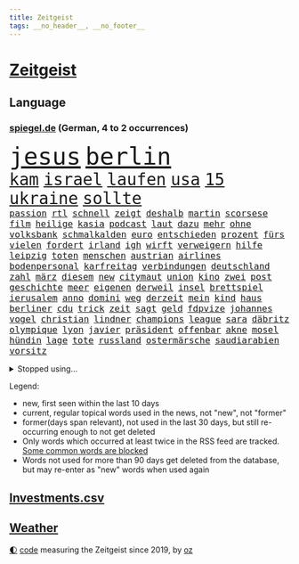 ```yaml
---
title: Zeitgeist
tags: __no_header__, __no_footer__
---
```


# [Zeitgeist](https://oliz.io/zeitgeist/)

## Language

<h3><a href="https://www.spiegel.de" target="_blank">spiegel.de</a> (German, 4 to 2 occurrences)</h3>
<p style="font-family:monospace">
<span style="font-size:32pt"><a href="news_links.html#jesus" class="current">jesus</a></span>
<span style="font-size:32pt"><a href="news_links.html#berlin" class="current">berlin</a></span>
<br>
<span style="font-size:22pt"><a href="news_links.html#kam" class="current">kam</a></span>
<span style="font-size:22pt"><a href="news_links.html#israel" class="current">israel</a></span>
<span style="font-size:22pt"><a href="news_links.html#laufen" class="current">laufen</a></span>
<span style="font-size:22pt"><a href="news_links.html#usa" class="current">usa</a></span>
<span style="font-size:22pt"><a href="news_links.html#15" class="current">15</a></span>
<span style="font-size:22pt"><a href="news_links.html#ukraine" class="current">ukraine</a></span>
<span style="font-size:22pt"><a href="news_links.html#sollte" class="current">sollte</a></span>
<br>
<span style="font-size:12pt"><a href="news_links.html#passion" class="new">passion</a></span>
<span style="font-size:12pt"><a href="news_links.html#rtl" class="current">rtl</a></span>
<span style="font-size:12pt"><a href="news_links.html#schnell" class="current">schnell</a></span>
<span style="font-size:12pt"><a href="news_links.html#zeigt" class="current">zeigt</a></span>
<span style="font-size:12pt"><a href="news_links.html#deshalb" class="current">deshalb</a></span>
<span style="font-size:12pt"><a href="news_links.html#martin" class="current">martin</a></span>
<span style="font-size:12pt"><a href="news_links.html#scorsese" class="current">scorsese</a></span>
<span style="font-size:12pt"><a href="news_links.html#film" class="current">film</a></span>
<span style="font-size:12pt"><a href="news_links.html#heilige" class="current">heilige</a></span>
<span style="font-size:12pt"><a href="news_links.html#kasia" class="current">kasia</a></span>
<span style="font-size:12pt"><a href="news_links.html#podcast" class="current">podcast</a></span>
<span style="font-size:12pt"><a href="news_links.html#laut" class="current">laut</a></span>
<span style="font-size:12pt"><a href="news_links.html#dazu" class="current">dazu</a></span>
<span style="font-size:12pt"><a href="news_links.html#mehr" class="current">mehr</a></span>
<span style="font-size:12pt"><a href="news_links.html#ohne" class="current">ohne</a></span>
<span style="font-size:12pt"><a href="news_links.html#volksbank" class="current">volksbank</a></span>
<span style="font-size:12pt"><a href="news_links.html#schmalkalden" class="current">schmalkalden</a></span>
<span style="font-size:12pt"><a href="news_links.html#euro" class="current">euro</a></span>
<span style="font-size:12pt"><a href="news_links.html#entschieden" class="current">entschieden</a></span>
<span style="font-size:12pt"><a href="news_links.html#prozent" class="current">prozent</a></span>
<span style="font-size:12pt"><a href="news_links.html#fürs" class="current">fürs</a></span>
<span style="font-size:12pt"><a href="news_links.html#vielen" class="current">vielen</a></span>
<span style="font-size:12pt"><a href="news_links.html#fordert" class="current">fordert</a></span>
<span style="font-size:12pt"><a href="news_links.html#irland" class="current">irland</a></span>
<span style="font-size:12pt"><a href="news_links.html#igh" class="current">igh</a></span>
<span style="font-size:12pt"><a href="news_links.html#wirft" class="current">wirft</a></span>
<span style="font-size:12pt"><a href="news_links.html#verweigern" class="new">verweigern</a></span>
<span style="font-size:12pt"><a href="news_links.html#hilfe" class="current">hilfe</a></span>
<span style="font-size:12pt"><a href="news_links.html#leipzig" class="current">leipzig</a></span>
<span style="font-size:12pt"><a href="news_links.html#toten" class="current">toten</a></span>
<span style="font-size:12pt"><a href="news_links.html#menschen" class="current">menschen</a></span>
<span style="font-size:12pt"><a href="news_links.html#austrian" class="new">austrian</a></span>
<span style="font-size:12pt"><a href="news_links.html#airlines" class="current">airlines</a></span>
<span style="font-size:12pt"><a href="news_links.html#bodenpersonal" class="current">bodenpersonal</a></span>
<span style="font-size:12pt"><a href="news_links.html#karfreitag" class="new">karfreitag</a></span>
<span style="font-size:12pt"><a href="news_links.html#verbindungen" class="current">verbindungen</a></span>
<span style="font-size:12pt"><a href="news_links.html#deutschland" class="current">deutschland</a></span>
<span style="font-size:12pt"><a href="news_links.html#zahl" class="current">zahl</a></span>
<span style="font-size:12pt"><a href="news_links.html#märz" class="current">märz</a></span>
<span style="font-size:12pt"><a href="news_links.html#diesem" class="current">diesem</a></span>
<span style="font-size:12pt"><a href="news_links.html#new" class="current">new</a></span>
<span style="font-size:12pt"><a href="news_links.html#citymaut" class="new">citymaut</a></span>
<span style="font-size:12pt"><a href="news_links.html#union" class="current">union</a></span>
<span style="font-size:12pt"><a href="news_links.html#kino" class="current">kino</a></span>
<span style="font-size:12pt"><a href="news_links.html#zwei" class="current">zwei</a></span>
<span style="font-size:12pt"><a href="news_links.html#post" class="current">post</a></span>
<span style="font-size:12pt"><a href="news_links.html#geschichte" class="current">geschichte</a></span>
<span style="font-size:12pt"><a href="news_links.html#meer" class="current">meer</a></span>
<span style="font-size:12pt"><a href="news_links.html#eigenen" class="current">eigenen</a></span>
<span style="font-size:12pt"><a href="news_links.html#derweil" class="current">derweil</a></span>
<span style="font-size:12pt"><a href="news_links.html#insel" class="current">insel</a></span>
<span style="font-size:12pt"><a href="news_links.html#brettspiel" class="current">brettspiel</a></span>
<span style="font-size:12pt"><a href="news_links.html#ierusalem" class="new">ierusalem</a></span>
<span style="font-size:12pt"><a href="news_links.html#anno" class="new">anno</a></span>
<span style="font-size:12pt"><a href="news_links.html#domini" class="new">domini</a></span>
<span style="font-size:12pt"><a href="news_links.html#weg" class="current">weg</a></span>
<span style="font-size:12pt"><a href="news_links.html#derzeit" class="current">derzeit</a></span>
<span style="font-size:12pt"><a href="news_links.html#mein" class="current">mein</a></span>
<span style="font-size:12pt"><a href="news_links.html#kind" class="current">kind</a></span>
<span style="font-size:12pt"><a href="news_links.html#haus" class="current">haus</a></span>
<span style="font-size:12pt"><a href="news_links.html#berliner" class="current">berliner</a></span>
<span style="font-size:12pt"><a href="news_links.html#cdu" class="current">cdu</a></span>
<span style="font-size:12pt"><a href="news_links.html#trick" class="current">trick</a></span>
<span style="font-size:12pt"><a href="news_links.html#zeit" class="current">zeit</a></span>
<span style="font-size:12pt"><a href="news_links.html#sagt" class="current">sagt</a></span>
<span style="font-size:12pt"><a href="news_links.html#geld" class="current">geld</a></span>
<span style="font-size:12pt"><a href="news_links.html#fdpvize" class="current">fdpvize</a></span>
<span style="font-size:12pt"><a href="news_links.html#johannes" class="current">johannes</a></span>
<span style="font-size:12pt"><a href="news_links.html#vogel" class="current">vogel</a></span>
<span style="font-size:12pt"><a href="news_links.html#christian" class="current">christian</a></span>
<span style="font-size:12pt"><a href="news_links.html#lindner" class="current">lindner</a></span>
<span style="font-size:12pt"><a href="news_links.html#champions" class="current">champions</a></span>
<span style="font-size:12pt"><a href="news_links.html#league" class="current">league</a></span>
<span style="font-size:12pt"><a href="news_links.html#sara" class="current">sara</a></span>
<span style="font-size:12pt"><a href="news_links.html#däbritz" class="new">däbritz</a></span>
<span style="font-size:12pt"><a href="news_links.html#olympique" class="new">olympique</a></span>
<span style="font-size:12pt"><a href="news_links.html#lyon" class="current">lyon</a></span>
<span style="font-size:12pt"><a href="news_links.html#javier" class="current">javier</a></span>
<span style="font-size:12pt"><a href="news_links.html#präsident" class="current">präsident</a></span>
<span style="font-size:12pt"><a href="news_links.html#offenbar" class="current">offenbar</a></span>
<span style="font-size:12pt"><a href="news_links.html#akne" class="new">akne</a></span>
<span style="font-size:12pt"><a href="news_links.html#mosel" class="new">mosel</a></span>
<span style="font-size:12pt"><a href="news_links.html#hündin" class="new">hündin</a></span>
<span style="font-size:12pt"><a href="news_links.html#lage" class="current">lage</a></span>
<span style="font-size:12pt"><a href="news_links.html#tote" class="current">tote</a></span>
<span style="font-size:12pt"><a href="news_links.html#russland" class="current">russland</a></span>
<span style="font-size:12pt"><a href="news_links.html#ostermärsche" class="new">ostermärsche</a></span>
<span style="font-size:12pt"><a href="news_links.html#saudiarabien" class="current">saudiarabien</a></span>
<span style="font-size:12pt"><a href="news_links.html#vorsitz" class="current">vorsitz</a></span>
</p>
<details>
<summary>Stopped using...</summary>
<p class="former" style="font-size:12pt">
lisa(1254) beispiel(1253) fliegen(1253) regel(1253) tom(1253) christoph(1252) genannt(1252) generalsekretär(1251) september(1251) tieren(1251) zuge(1251) gedacht(1250) geschickt(1250) nachwuchs(1250) positionen(1250) starke(1250) unabhängige(1250) gereist(1249) musiker(1249) schlagen(1249) verschiedene(1249) bekannten(1248) oben(1248) stellte(1248) zuerst(1248) bahnhof(1247) material(1247) sonne(1247) übergeben(1247) 2016(1246) bayerische(1246) beraten(1246) dachte(1246) gewissen(1246) jahrzehntelang(1246) kochen(1246) versorgt(1246) warnung(1246) weltweiten(1246) anschließend(1245) finanziell(1245) fußballquiz(1245) hieß(1245) klubs(1245) rassistische(1245) sturm(1245) verbietet(1245) vergeblich(1245) zusammenarbeit(1245) abstand(1244) botschaften(1244) gehe(1244) hacker(1244) la(1244) sachsenanhalt(1244) spekuliert(1244) passen(1243) spanischen(1243) starken(1243) walter(1243) belgien(1242) gestoßen(1242) jedenfalls(1242) riesige(1242) trennung(1242) verheerenden(1242) jüngste(1241) oppositionelle(1241) torhüter(1241) vorübergehend(1241) besucher(1240) gegenteil(1240) park(1240) werder(1240) anbieten(1239) gefährlicher(1239) geschossen(1239) konjunktur(1239) volksrepublik(1239) zugelassen(1239) venezuela(1238) vorstellen(1238) freie(1237) leid(1237) schwanger(1237) afghanistan(1236) kontakte(1236) restaurants(1236) senkt(1236) 27(1235) auswirkungen(1235) siegte(1234) tür(1234) hotels(1233) motiv(1233) schnellen(1233) stieg(1233) 600(1232) feld(1232) störung(1232) 1500(1231) geschäftsführer(1230) vorn(1230) einreise(1229) richard(1229) behalten(1228) erfüllt(1228) exporte(1228) matthias(1228) schriftsteller(1228) holocaust(1227) beschlagnahmt(1226) steffen(1226) todesopfer(1226) bremsen(1225) empfängt(1225) sichert(1225) erwischt(1224) trauert(1224) ausgesetzt(1223) ausrüstung(1223) katholischen(1223) syrer(1223) unzufrieden(1223) begrüßt(1219) gouverneur(1219) retter(1218) schaut(1214) schützt(1212) afrikas(1211) bewegt(1204) erhöhung(1202) überfall(1202) zdf(1199) teuren(1197) ausgetragen(1192) abschluss(1186) last(1183) leiter(1162) festgesetzt(1160) anna(1136) ausländischen(1089) felix(1017) spiegelreporter(1013) vorsicht(1005) müll(1000) schwäche(998) sammelt(996) ministerin(989) zerstörte(987) ohnehin(984) zerstörten(943) 700(938) gestern(938) unterdrückung(936) teure(914) gleichen(899) tiger(896) medwedew(892) ruhestand(884) rauswurf(879) stern(876) spezielle(875) energiekrise(874) volksverhetzung(871) ampelparteien(862) methode(854) bekannteste(852) seltene(834) invasion(829) einziger(828) zufall(825) ärztin(824) verschiedenen(821) verabschieden(817) möchten(807) weiten(796) geplatzt(787) gerichte(783) lemke(783) steffi(783) spaltung(780) gekämpft(756) unwetter(755) behauptete(753) fortsetzen(744) gelöst(741) fern(740) empfang(728) eingetroffen(725) gemeint(713) natobeitritt(713) herrschte(702) zusätzlich(694) ufer(691) zentrale(680) ehrt(665) steuerhinterziehung(658) 79(655) kenia(654) ausbauen(648) bedarf(641) nationale(631) ukrainerusslandkrieg(631) unentschieden(629) schließlich(628) setzten(625) dramatische(619) entfernen(615) usrepublikaner(609) zurückhaltung(602) freigabe(599) ähnlichen(597) notruf(585) ron(582) medizin(579) führten(576) hetze(573) 63(564) kündigung(559) schickte(558) lettland(557) kommunikation(555) lula(551) branchen(541) konten(541) stemmen(540) entzieht(534) aviv(531) niederlagen(526) lkwfahrer(525) neymar(525) eineinhalb(522) männliche(513) rechtfertigt(508) prien(507) alice(505) abbruch(503) trümmern(496) nächtlichen(486) straßenblockaden(476) roland(469) abwehr(466) check(462) wechselte(462) regierende(457) ubahn(457) wein(453) fachkräften(452) traut(452) weißes(445) 16jährige(444) abhilfe(444) renommierte(437) kongo(434) ussängerin(430) hinkt(429) forscherteam(426) christdemokraten(421) zeitplan(421) temperatur(419) fortan(412) fatalen(411) chatgpt(410) übers(406) entsprechende(404) gelangt(402) nötigung(401) regierungsvertreter(400) schöner(399) spezies(397) schleswigholsteins(395) bemerkt(394) stein(394) aktive(393) beitritt(393) siedlung(390) usbürger(389) zaun(389) toll(387) trier(387) karin(386) saintgermain(385) überschattet(384) tourist(383) diesjährigen(378) verstoß(378) gedanken(377) zusammenstoß(377) anhand(373) warnte(373) wendepunkt(372) beschädigte(368) hinweg(366) unweit(363) germany(362) kassen(360) parks(360) festgelegt(356) miami(355) pen(354) elbe(352) kollabiert(350) susanne(348) wohnen(348) eingeklemmt(346) parlamentswahlen(346) mordkommission(345) veto(345) bewährung(342) geflüchtet(342) aussterben(339) taiwans(339) linksfraktion(338) schadstoffe(338) astronomie(337) pool(337) brown(336) theorie(336) referendum(335) jim(334) bijan(333) festival(325) härtere(325) trümmerfeld(325) basketballer(323) inter(321) unterschiedlichen(321) kosovo(320) intensivstation(319) rotenburg(314) erging(310) halbjahr(309) buchen(308) meilenstein(307) versehentlich(307) seniorin(304) diebstahl(303) ereignis(302) landesverband(302) landtagswahlen(302) lee(302) schwierigen(302) eingeliefert(301) spdfraktion(301) weidel(301) nötigen(300) umbenennung(300) psychische(295) gewürdigt(291) vergleicht(288) würdigte(288) absurd(283) flugzeugabsturz(283) länderspiel(283) tritte(282) unterschiedliche(282) conference(281) greuther(280) einziehen(278) verzweifelte(276) wümme(273) moschee(272) widerstands(272) drastische(271) kürzungen(270) unfallort(269) brasiliens(268) drohnenaufnahmen(268) umzusetzen(267) wahlbetrug(266) kette(265) thore(263) wiesbaden(263) südukraine(261) iranerin(260) modellen(259) fleck(256) stellenabbau(254) mahnte(251) pass(250) neuschwanstein(249) fotografin(246) beschloss(244) flieger(244) militäroperation(244) klagten(243) zwischenstopp(243) unwahrheiten(242) verteuern(242) mitschüler(240) verbreitung(240) mutmaßliches(238) journalistin(237) nahostkonflikt(237) albert(236) geklettert(236) wattenmeer(235) becken(234) selenskyjs(233) entpuppt(232) nördlich(231) schnäppchen(231) showdown(230) drohender(229) linnemann(228) rechtsextremist(228) gebissen(227) gesellschaften(227) forschern(226) linienbus(224) halter(223) wegovy(223) cdugeneralsekretär(222) nationalspielerinnen(222) bob(220) stritten(220) algerien(216) argentinier(213) beispiellose(213) erahnen(213) innere(213) teuersten(213) abschieben(212) kruse(212) boykott(210) teilzeit(210) akute(209) geschätzt(209) militärjunta(208) abkehr(207) klimaschädliche(207) mary(206) riesiges(204) militärhilfe(203) kandidiert(202) bester(201) negative(201) usschauspielerin(201) interessant(200) israeli(200) überqueren(198) bargeld(197) herrchen(197) mannschaften(197) year(196) erschöpft(195) knacken(195) rechtsextremisten(195) verfolgung(194) usamerikanerin(192) zweitgrößte(192) niedrigeren(191) bürgerinnen(190) ermordeten(190) rekordtief(190) säugling(190) damalige(189) normales(188) rückenschmerzen(188) heimwm(187) phänomen(185) sperrte(185) british(184) umgesetzt(184) bundesligaspiel(183) hansgeorg(183) maaßen(183) neubauten(183) tabellenspitze(182) weltbesten(182) block(181) staatsbürgerschaft(181) hymne(180) auswertung(179) schlechtesten(177) kühne(175) echo(173) haustiere(173) gestaltet(172) gewässern(171) getöteter(170) wagnerbrüder(170) 1994(167) auftritte(167) kimmich(165) magie(165) einzelnen(164) freigestellt(164) krimineller(163) blutige(162) agierten(161) klausmichael(161) kommissionspräsidentin(161) tauchten(161) gerichtshofs(159) verbrennungen(159) geschaffen(158) linkenpolitiker(158) affen(157) trade(157) blinder(156) freiheitsstrafen(156) schenkt(156) schulnoten(156) orlando(154) taxi(154) gedächtnis(153) nervös(153) rekordzahl(152) trucker(152) 85(151) beatles(151) billige(151) beschießen(149) eusanktionen(149) götze(149) mexikos(149) tabellenkeller(146) tagesordnung(146) 24jähriger(145) gerichtsurteil(145) nächte(145) spitzenspiel(145) solarbranche(144) terzić(144) jüngster(143) festlegen(140) flügels(140) kommissarin(140) bangkok(139) erzählungen(139) differenzen(138) jahrelange(137) kundgebung(137) auswärtsspiel(136) propalästinensischen(136) abnehmspritzen(135) kursierten(135) ozempic(135) wagt(134) bisweilen(133) verlusten(133) damaskus(132) gauck(132) ndr(132) ratlos(132) reuter(132) mohammad(131) munter(131) gewölbe(130) vereinbart(130) bundesligapartie(129) darstellungen(129) doha(129) liebäugelt(129) signa(129) tories(129) woods(129) zielgruppe(129) awdijiwka(128) tränengas(128) eingeweiht(127) einschreiten(127) garmischpartenkirchen(127) weltlage(127) geiselhaft(126) konflikten(126) verantwortliche(126) klimafreundliche(125) offenkundig(125) holding(124) kenneth(124) linkenikone(124) santos(124) verwenden(124) wars(124) eintreten(123) zugunsten(123) jobwechsel(122) gestohlene(121) kulturszene(121) neurowissenschaftler(121) rentnerin(121) silva(121) tabelle(121) tochterfirma(120) wegfallen(119) lewandowski(118) elbtower(117) fußballwelt(117) abgezogen(116) ballon(116) gerichten(116) jungtiere(116) kostüme(116) urlauberinnen(116) myanmars(115) kombination(114) 19jährige(112) nordrheinwestfälischen(112) staatlicher(112) virtuelle(112) friedlich(111) influencerin(111) perry(111) ähnlicher(111) 77jährige(110) doppelter(110) marvel(110) barbara(109) saal(109) ampelpartner(108) fußballbundesligist(108) kostenlos(108) magic(108) unfalltod(108) vollständige(108) banner(107) extrainer(106) kriegstüchtig(106) traktoren(106) jacob(105) stünde(105) wunschdenken(105) arbeitsagentur(103) finanzieren(103) freiberg(103) stationieren(103) unterschriften(103) unverhältnismäßig(103) befahrbar(102) dunkeln(102) investorendeal(102) teures(102) auftaktsieg(101) doppelte(101) eier(101) widersprechen(101) dfl(100) erläutert(100) hauswand(100) kurios(100) lake(100) rüstungsgüter(100) beugen(99) zweistaatenlösung(99) 67(98) böden(98) fatal(98) gesetzesänderung(98) getrennte(98) indischen(98) kontrolliert(98) rundfunkbeitrag(98) strände(98) wohngeld(98) alabama(97) gratis(97) heilsam(97) frachtschiff(96) munitionslieferungen(96) skiunfall(96) großstädten(95) staatsstreich(95) 2040(94) lagarde(94) olympiastadion(94) extras(93) verhandlungslösung(93) brandbrief(92) geldmangel(92) abgabe(91) ausgespielt(91) falls(91) maidan(91) palästinensergebiet(91) startversuch(91) suppe(91) verletzend(91) wagens(91) adrian(90) schriftzug(90) wackelt(90) aachen(89) aires(89) audienz(89) aufzugeben(89) buenos(89) chiemsee(89) dominator(89) empfänger(89) familienverhältnissen(89) konsumieren(89) zweck(89) neuschnee(88) orleans(88) po(88) verschlechterung(88) wettbewerbsfähig(88) /(87) berauscht(87) friedensverhandlungen(87) gesponsert(87) klargemacht(87) kulturelle(87) künftiger(87) landtages(87) vergleichsweise(87) wenigsten(87) applaudiert(86) gigabyte(86) knöpft(86) medaille(86) punkterekord(86) sofortmaßnahmen(86) heat(85) knopf(85) kot(85) rekordmeister(85) stürmisch(85) umgebracht(85) gleichgeschlechtliche(84) paare(84) penny(84) verteidigern(84) zeremonie(84) einsparungen(83) preuß(83) rebellen(83) störten(83) trauen(83) bauruinen(82) hochhäuser(82) konkurrenzkampf(82) kriegsschiffe(82) rathaus(82) schädlinge(82) versicherung(82) zerfällt(82) agnes(81) braisazbouchet(81) diktators(81) französinnen(81) horden(81) russin(81) unangefochten(81) ussenders(81) schatz(80) spruch(80) subtile(80) ökosystem(80) 75000(79) bauteile(79) beklaut(79) fortschritte(79) kitsch(79) konzentration(79) raubzug(79) trägerrakete(79) aufstellen(78) aufzuhören(78) dorthin(78) pilze(78) rechenschaft(78) tanzt(78) hannah(77) trauernde(77) unionsfraktion(77) urbanen(77) zuschüsse(77) strafkolonie(76) verteidigungspolitik(76) wachstumspaket(76) amy(75) angeklagten(75) geltend(75) grundgesetz(75) jungfrau(75) lesbische(75) captain(74) entsenden(74) göringeckardt(74) julie(74) machtposition(74) mitspielt(74) unzureichende(74) edin(73) meeresspiegel(73) schwestern(73) versprochene(73) wirtschaftsnachrichten(73) biathleten(72) biathletinnen(72) erhoffen(72) fanausschreitungen(72) kommandozentrale(72) kreta(72) niederbayern(72) bedarfssätze(71) gelindert(71) skigebiete(71) steuervergünstigungen(71) gleichgeschlechtlichen(70) marineeinsatz(70) natogebiet(70) performance(70) tomaten(70) fragwürdigen(69) frontex(69) huthi(69) kolonne(69) palace(69) senats(69) uneingeschränkt(69) auslaufen(68) elternpaar(68) kräftige(68) liege(68) münzen(68) routinier(68) tolerant(68) umut(68) anwendung(67) aufgebraucht(67) konstituiert(67) winzigen(67) agrarsubventionen(66) baumgart(66) dichte(66) diskriminiert(66) erschöpfte(66) hagelt(66) handelsschifffahrt(66) kalkuliertes(66) lachen(66) mauern(66) melanie(66) mögen(66) schlappe(66) tennisbälle(66) vincent(66) vollsperrung(66) csufraktion(65) einkaufen(65) führungskraft(65) normalerweise(65) ostfront(65) unerträglichen(65) öffnete(65) bdipräsident(64) bezeichnete(64) donbass(64) franke(64) göttingen(64) lebendig(64) littler(64) luke(64) misshandlung(64) radio(64) ruby(64) russwurm(64) siegfried(64) umfassendere(64) wellinger(64) 81jährige(63) agrardieselsubvention(63) anationalmannschaft(63) damüls(63) flüchtige(63) spielabbruch(63) werten(63) eignet(62) ermordete(62) fanproteste(62) korallenriff(62) kriegsziel(62) schleppende(62) sechsstelligen(62) frontal(61) hort(61) le(61) sanktionspaket(61) antidiskriminierungsbeauftragte(60) ataman(60) everton(60) ferda(60) gebäudeenergiegesetz(60) mangelnde(60) rekordpreise(60) rüstungsexporte(60) abzufedern(59) erzielen(59) gründet(59) heuschnupfen(59) kochbuchtipps(59) lauert(59) plot(59) rechnungshof(59) exverfassungsschutzpräsidenten(58) gleichgesinnten(58) inschrift(58) kollisionen(58) tierhalter(58) alkoholfrei(57) beifall(57) onlineplattform(57) überfällt(57) bandenkriege(56) eumission(56) politstar(56) präsidentschaftsbewerberin(56) sachschaden(56) zulassen(56) beliefern(55) deutschkolumne(55) erfolgreichen(55) genre(55) herzog(55) traumschiff(55) umliegenden(55) 180(54) carolina(54) leeren(54) verhängten(54) anfrage(53) auswahlverfahren(53) begrenzt(53) bränden(53) knackte(53) unkonventionellen(53) überlebten(53) cavaliers(52) cleveland(52) erzfeind(52) funktionen(52) männliches(52) personalie(52) poppins(52) rangiert(52) safran(52) behinderungen(51) blockadeaktion(51) faul(51) lawine(51) nutze(51) selbstzerlegung(51) angelique(50) babypause(50) elvis(50) juchef(50) kerber(50) michel(50) nelles(50) notausgangstür(50) presley(50) salt(50) unsterblich(50) weltklasse(50) zigaretten(50) heizungen(49) naumann(49) schmuggeln(49) sorgerechtsstreit(49) tirol(49) utah(49) wohnungssuche(49) zukünftigen(49) ausgespäht(48) enttäuschung(47) kanadische(47) machtdemonstration(47) mobile(47) schlachtung(47) wussten(47) olg(46) registrierten(46) uke(46) personalnot(45) verwehrt(45) 33jährige(44) aneinander(44) friedliche(44) kommerzielle(44) kultursenator(44) neujahrsempfang(44) usgeschichte(44) bayerntrainer(43) darsteller(43) donezk(43) einvernehmlichem(43) finanzsenator(43) freistellung(43) hilfskräfte(43) pflegt(43) ergriff(42) girls(42) grenzschutz(42) menschlichem(42) regie(42) südafrikas(42) absetzen(41) asylunterkunft(41) bezweckt(41) eingestuft(41) görlitzer(41) j(41) langfristige(41) ranghohen(41) taiwanischen(41) bundesrechnungshof(40) festivals(40) formiert(40) investigativjournalisten(40) nachgegangen(40) nachkriegszeit(40) schultoilette(40) telefonnummer(40) wüste(40) bestürzt(39) fortführung(39) hitzfeld(39) ottmar(39) schlaflose(39) stiko(39) heulen(38) nordkoreanische(38) treffens(38) charlotte(37) dreharbeiten(37) richtungen(37) rot(37) wohnungsmarkt(37) 13000(36) dfbkapitänin(36) elton(36) endes(36) mitchell(36) reihenweise(36) strategisch(36) agrarprodukte(35) expansionskurs(35) kochbücher(35) rivalin(35) selbstkritik(35) drängte(34) kaufland(34) mitschuld(34) soziales(34) struktur(34) stütze(34) wiegen(34) artilleriemunition(33) jahreswirtschaftsberichts(33) schauspielern(33) verschlingt(33) erobert(32) hindus(32) ländliche(32) platzten(32) prägten(32) usvorwahl(32) weltschmerz(32) wmfinale(32) faire(31) hervorragend(31) krisenjahren(31) mitnehmen(31) sascha(31) umarmung(31) verdrängte(31) werteunion(31) wildbahn(31) aussortiert(30) blockadehaltung(30) femizide(30) fernsehinterview(30) meeresgrund(30) netto(30) schwimmt(30) basel(29) ergattern(29) escvorentscheid(29) genugtuung(29) gitarrist(29) mutzke(29) shapira(29) ungeklärte(29) weltberühmten(29) beharrt(28) bocholt(28) energieversorgung(28) geantwortet(28) inakzeptabel(28) mauer(28) negativ(28) prallen(28) south(28) umgebung(28) unkontrolliert(28) verbrannt(28) vermächtnis(28) übersehen(28) begnadigt(27) krankenstand(27) millionenschwere(27) parkinson(27) drogenschmuggler(26) fregatten(26) fußballklubs(26) gelegene(26) umbauen(26) ökonomischen(26) herausfordern(25) aufbrechen(24) basketballweltmeister(24) nichtbinäre(24) schlossen(24) strömten(24) versammelten(24) death(23) extremwinter(23) flugs(23) kaufte(23) royalefolge(23) tierärztin(23) vizepräsidenten(23) zanken(23) gerichtsverhandlung(22) gesetzesänderungen(22) göttinger(22) parodie(22) pralinen(22) bafögreform(21) zentral(21) bronze(20) discovery(20) massendemonstrationen(20) messias(20) zeugnisse(20) grenzwert(19) jaxa(19) malmö(19) raumfahrtbehörde(19) schale(19) abgesprochen(18) aufsicht(18) föderlschmid(18) grundlagen(18) ideologien(18) kanzlerin(18) mannschaftskabine(18) signalwirkung(18) spiegelt(18) zitate(18) lahav(17) rollende(17) unwürdig(17) zielgerade(17) gespannt(16) intellektuellen(16) jurys(16) prallt(16) showbiz(16) zweifelhafte(16) foul(15) gedächtnisleistung(15) kommilitonen(15) riesiger(15) sicherheitskonferenz(15) simulation(15) völkermordkonvention(15) abenteuerlichen(14) präsidentschaftsbewerber(14) schwarzmarkt(14) schwimmwm(14) spielraum(14) tennisbällen(14) uiguren(14) wellbrock(14) befragten(13) café(13) frankfurt/oder(13) freut(13) kampagnen(13) tragödien(13) 58(12) dflinvestorendeal(12) dubioser(12) ostwestfalen(12) sharif(12) steinen(12) sätze(12) zentimeter(12) 17jähriger(11) biathlonwm(11) chinesisches(11) eurer(11) gegenkandidat(11) johanna(11) kelvin(11) kiptum(11) satellitenbilder(11) schiffsunglück(11) schmiss(11) tennisballproteste(11)
</p>
</details>
<p>Legend:
<ul>
<li><span class="new">new</span>, first seen within the last 10 days</li>
<li><span class="current">current</span>, regular topical words used in the news, not "new", not "former"</li>
<li><span class="former">former(days span relevant)</span>, not used in the last 30 days, but still re-occurring enough to not get deleted</li>
<li>Only words which occurred at least twice in the RSS feed are tracked. <a href="language/filters.py">Some common words are blocked</a></li>
<li>Words not used for more than 90 days get deleted from the database, but may re-enter as "new" words when used again</li>
</ul>
</p>

## [Investments](investments.html)[.csv](investments.csv)

## [Weather](weather.html)

<footer>
<a href="javascript:toggleTheme()" class="nav">🌓</a>
<a href="https://github.com/ooz/zeitgeist">code</a> measuring the Zeitgeist since 2019, by <a href="https://oliz.io">oz</a>
</footer>
